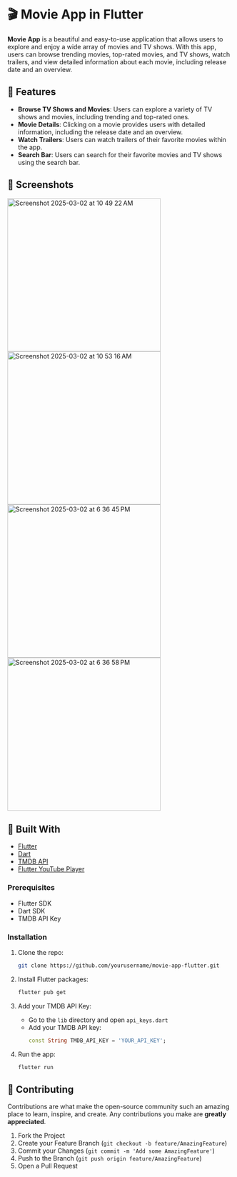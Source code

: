 

# 🎬 Movie App in Flutter

**Movie App** is a beautiful and easy-to-use application that allows users to explore and enjoy a wide array of movies and TV shows. With this app, users can browse trending movies, top-rated movies, and TV shows, watch trailers, and view detailed information about each movie, including release date and an overview.

## 🚀 Features

- **Browse TV Shows and Movies**: Users can explore a variety of TV shows and movies, including trending and top-rated ones.
- **Movie Details**: Clicking on a movie provides users with detailed information, including the release date and an overview.
- **Watch Trailers**: Users can watch trailers of their favorite movies within the app.
- **Search Bar**: Users can search for their favorite movies and TV shows using the search bar.

## 📸 Screenshots
<img width="343" alt="Screenshot 2025-03-02 at 10 49 22 AM" src="https://github.com/user-attachments/assets/92bd556e-5584-463a-a108-d09fe3083379" />

<img width="343" alt="Screenshot 2025-03-02 at 10 53 16 AM" src="https://github.com/user-attachments/assets/9c96e084-655e-47db-ac02-d09322ee1e04" />


<img width="343" alt="Screenshot 2025-03-02 at 6 36 45 PM" src="https://github.com/user-attachments/assets/c5448329-05e3-4b0e-9fe5-17fdcee37320" />


<img width="343" alt="Screenshot 2025-03-02 at 6 36 58 PM" src="https://github.com/user-attachments/assets/85e10da9-a46a-4f9b-a0a3-9f90b0b333cb" />

## 🔧 Built With

- [Flutter](https://flutter.dev/)
- [Dart](https://dart.dev/)
- [TMDB API](https://www.themoviedb.org/documentation/api)
- [Flutter YouTube Player](https://pub.dev/packages/youtube_player_flutter)

### Prerequisites

- Flutter SDK
- Dart SDK
- TMDB API Key

### Installation

1. Clone the repo:
    ```sh
    git clone https://github.com/yourusername/movie-app-flutter.git
    ```
2. Install Flutter packages:
    ```sh
    flutter pub get
    ```
3. Add your TMDB API Key:
    - Go to the `lib` directory and open `api_keys.dart`
    - Add your TMDB API key:
        ```dart
        const String TMDB_API_KEY = 'YOUR_API_KEY';
        ```

4. Run the app:
    ```sh
    flutter run
    ```

## 🤝 Contributing

Contributions are what make the open-source community such an amazing place to learn, inspire, and create. Any contributions you make are **greatly appreciated**.

1. Fork the Project
2. Create your Feature Branch (`git checkout -b feature/AmazingFeature`)
3. Commit your Changes (`git commit -m 'Add some AmazingFeature'`)
4. Push to the Branch (`git push origin feature/AmazingFeature`)
5. Open a Pull Request



